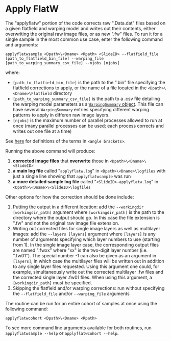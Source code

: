 # Apply FlatW

The "applyflatw" portion of the code corrects raw ".Data.dat" files based on a given flatfield and warping model and writes out their contents, either overwriting the original raw image files, or as new ".fw" files. To run it for a single sample in the most common use case, enter the following command and arguments:

`applyflatwsample <Dpath>\<Dname> <Rpath> <SlideID> --flatfield_file [path_to_flatfield_bin_file] --warping_file [path_to_warping_summary_csv_file] --njobs [njobs]`

where:
- `[path_to_flatfield_bin_file]` is the path to the ".bin" file specifying the flatfield corrections to apply, or the name of a file located in the `<Dpath>\<Dname>\Flatfield` directory
- `[path_to_warping_summary_csv_file]` is the path to a .csv file detailing the warping model parameters as a [`WarpingSummary` object](../warping/utilities.py#L43-L61). This file can have several `WarpingSummary` entries specifying different warping patterns to apply in differen raw image layers.
- `[njobs]` is the maximum number of parallel processes allowed to run at once (many parallel processes can be used; each process corrects and writes out one file at a time)

See [here](../../scans/docs/Definitions.md#43-definitions) for definitions of the terms in `<angle brackets>`.

Running the above command will produce:
1. **corrected image files** that **overwrite** those in `<Dpath>\<Dname>\<SlideID>`
1. **a main log file** called "`applyflatw.log`" in `<Dpath>\<Dname>\logfiles` with just a single line showing that `applyflatwsample` was run 
1. **a more detailed sample log file** called "`<SlideID>-applyflatw.log`" in `<Dpath>\<Dname>\<SlideID>\logfiles`

Other options for how the correction should be done include:
1. Putting the output in a different location: add the `--workingdir [workingdir_path]` argument where `[workingdir_path]` is the path to the directory where the output should go. In this case the file extension is ".fw" and not the original raw image file extension.
1. Writing out corrected files for single image layers as well as multilayer images: add the `--layers [layers]` argument where `[layers]` is any number of arguments specifying which layer numbers to use (starting from 1). In the single image layer case, the corresponding output files are named ".fwxx" where "xx" is the two-digit layer number (i.e. ".fw01"). The special number -1 can also be given as an argument in `[layers]`, in which case the multilayer files will be written out in addition to any single layer files requested. Using this argument one could, for example, simultaneously write out the corrected multilayer .fw files and the corrected single layer .fw01 files. When using this argument, a `[workingdir_path]` must be specified.
1. Skipping the flatfield and/or warping corrections: run without specifying the `--flatfield_file` and/or `--warping_file` arguments

The routine can be run for an entire cohort of samples at once using the following command:

`applyflatwcohort <Dpath>\<Dname> <Rpath>`

To see more command line arguments available for both routines, run `applyflatwsample --help` or `applyflatwcohort --help`.
